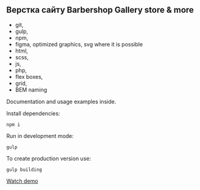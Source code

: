 ## Верстка сайту Barbershop Gallery store & more

- git,
- gulp,
- npm,
- figma, optimized graphics, svg where it is possible
- html,
- scss,
- js,
- php,
- flex boxes,
- grid,
- BEM naming

Documentation and usage examples inside.

Install dependencies:
```
npm i
```

Run in development mode:
```
gulp
```

To create production version use:
```
gulp building
```

[Watch demo](https://bogdanpavliv.github.io/barbershop/)